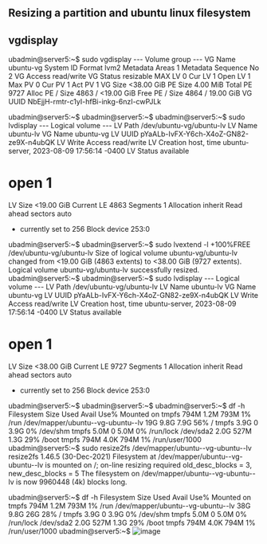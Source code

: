 ## Resizing a partition and ubuntu linux filesystem
## vgdisplay
ubadmin@server5:~$ sudo vgdisplay
  --- Volume group ---
  VG Name               ubuntu-vg
  System ID
  Format                lvm2
  Metadata Areas        1
  Metadata Sequence No  2
  VG Access             read/write
  VG Status             resizable
  MAX LV                0
  Cur LV                1
  Open LV               1
  Max PV                0
  Cur PV                1
  Act PV                1
  VG Size               <38.00 GiB
  PE Size               4.00 MiB
  Total PE              9727
  Alloc PE / Size       4863 / <19.00 GiB
  Free  PE / Size       4864 / 19.00 GiB
  VG UUID               NbEjjH-rmtr-c1yI-hfBi-inkg-6nzI-cwPJLk

ubadmin@server5:~$
ubadmin@server5:~$
ubadmin@server5:~$ sudo lvdisplay
  --- Logical volume ---
  LV Path                /dev/ubuntu-vg/ubuntu-lv
  LV Name                ubuntu-lv
  VG Name                ubuntu-vg
  LV UUID                pYaALb-IvFX-Y6ch-X4oZ-GN82-ze9X-n4ubQK
  LV Write Access        read/write
  LV Creation host, time ubuntu-server, 2023-08-09 17:56:14 -0400
  LV Status              available
  # open                 1
  LV Size                <19.00 GiB
  Current LE             4863
  Segments               1
  Allocation             inherit
  Read ahead sectors     auto
  - currently set to     256
  Block device           253:0

ubadmin@server5:~$
ubadmin@server5:~$ sudo lvextend -l +100%FREE /dev/ubuntu-vg/ubuntu-lv
  Size of logical volume ubuntu-vg/ubuntu-lv changed from <19.00 GiB (4863 extents) to <38.00 GiB (9727 extents).
  Logical volume ubuntu-vg/ubuntu-lv successfully resized.
ubadmin@server5:~$
ubadmin@server5:~$ sudo lvdisplay
  --- Logical volume ---
  LV Path                /dev/ubuntu-vg/ubuntu-lv
  LV Name                ubuntu-lv
  VG Name                ubuntu-vg
  LV UUID                pYaALb-IvFX-Y6ch-X4oZ-GN82-ze9X-n4ubQK
  LV Write Access        read/write
  LV Creation host, time ubuntu-server, 2023-08-09 17:56:14 -0400
  LV Status              available
  # open                 1
  LV Size                <38.00 GiB
  Current LE             9727
  Segments               1
  Allocation             inherit
  Read ahead sectors     auto
  - currently set to     256
  Block device           253:0

ubadmin@server5:~$
ubadmin@server5:~$
ubadmin@server5:~$ df -h
Filesystem                         Size  Used Avail Use% Mounted on
tmpfs                              794M  1.2M  793M   1% /run
/dev/mapper/ubuntu--vg-ubuntu--lv   19G  9.8G  7.9G  56% /
tmpfs                              3.9G     0  3.9G   0% /dev/shm
tmpfs                              5.0M     0  5.0M   0% /run/lock
/dev/sda2                          2.0G  527M  1.3G  29% /boot
tmpfs                              794M  4.0K  794M   1% /run/user/1000
ubadmin@server5:~$ sudo resize2fs /dev/mapper/ubuntu--vg-ubuntu--lv
resize2fs 1.46.5 (30-Dec-2021)
Filesystem at /dev/mapper/ubuntu--vg-ubuntu--lv is mounted on /; on-line resizing required
old_desc_blocks = 3, new_desc_blocks = 5
The filesystem on /dev/mapper/ubuntu--vg-ubuntu--lv is now 9960448 (4k) blocks long.

ubadmin@server5:~$ df -h
Filesystem                         Size  Used Avail Use% Mounted on
tmpfs                              794M  1.2M  793M   1% /run
/dev/mapper/ubuntu--vg-ubuntu--lv   38G  9.8G   26G  28% /
tmpfs                              3.9G     0  3.9G   0% /dev/shm
tmpfs                              5.0M     0  5.0M   0% /run/lock
/dev/sda2                          2.0G  527M  1.3G  29% /boot
tmpfs                              794M  4.0K  794M   1% /run/user/1000
ubadmin@server5:~$
![image](https://github.com/parkinglot837/ubuntu-server-22/assets/8241838/84abf61f-1467-4312-84af-867d04e346aa)
